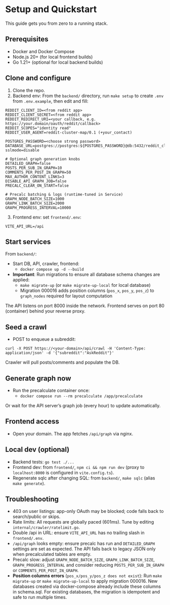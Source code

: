 # Setup and Quickstart

This guide gets you from zero to a running stack.

## Prerequisites

- Docker and Docker Compose
- Node.js 20+ (for local frontend builds)
- Go 1.21+ (optional for local backend builds)

## Clone and configure

1. Clone the repo.
2. Backend env: From the `backend/` directory, run `make setup` to create `.env` from `.env.example`, then edit and fill:

```
REDDIT_CLIENT_ID=<from reddit app>
REDDIT_CLIENT_SECRET=<from reddit app>
REDDIT_REDIRECT_URI=<your callback, e.g. https://your.domain/oauth/reddit/callback>
REDDIT_SCOPES="identity read"
REDDIT_USER_AGENT=reddit-cluster-map/0.1 (+your_contact)

POSTGRES_PASSWORD=<choose strong password>
DATABASE_URL=postgres://postgres:${POSTGRES_PASSWORD}@db:5432/reddit_cluster?sslmode=disable

# Optional graph generation knobs
DETAILED_GRAPH=false
POSTS_PER_SUB_IN_GRAPH=10
COMMENTS_PER_POST_IN_GRAPH=50
MAX_AUTHOR_CONTENT_LINKS=3
DISABLE_API_GRAPH_JOB=false
PRECALC_CLEAR_ON_START=false

# Precalc batching & logs (runtime-tuned in Service)
GRAPH_NODE_BATCH_SIZE=1000
GRAPH_LINK_BATCH_SIZE=2000
GRAPH_PROGRESS_INTERVAL=10000
```

3. Frontend env: set `frontend/.env`:

```
VITE_API_URL=/api
```

## Start services

From `backend/`:

- Start DB, API, crawler, frontend:
  - `docker compose up -d --build`
- **Important**: Run migrations to ensure all database schema changes are applied:
  - `make migrate-up` (or `make migrate-up-local` for local database)
  - Migration 000016 adds position columns (`pos_x`, `pos_y`, `pos_z`) to `graph_nodes` required for layout computation

The API listens on port 8000 inside the network. Frontend serves on port 80 (container) behind your reverse proxy.

## Seed a crawl

- POST to enqueue a subreddit:

```
curl -X POST https://<your-domain>/api/crawl -H 'Content-Type: application/json' -d '{"subreddit":"AskReddit"}'
```

Crawler will pull posts/comments and populate the DB.

## Generate graph now

- Run the precalculate container once:
  - `docker compose run --rm precalculate /app/precalculate`

Or wait for the API server’s graph job (every hour) to update automatically.

## Frontend access

- Open your domain. The app fetches `/api/graph` via nginx.

## Local dev (optional)

- Backend tests: `go test ./...`
- Frontend dev: from `frontend/`, `npm ci && npm run dev` (proxy to `localhost:8000` is configured in `vite.config.ts`).
- Regenerate sqlc after changing SQL: from `backend/`, `make sqlc` (alias `make generate`).

## Troubleshooting

- 403 on user listings: app-only OAuth may be blocked; code falls back to search/public or skips.
- Rate limits: All requests are globally paced (601ms). Tune by editing `internal/crawler/ratelimit.go`.
- Double /api in URL: ensure `VITE_API_URL` has no trailing slash in `frontend/.env`.
- `/api/graph` looks empty: ensure precalc has run and `DETAILED_GRAPH` settings are set as expected. The API falls back to legacy JSON only when precalculated tables are empty.
- Precalc slow: adjust `GRAPH_NODE_BATCH_SIZE`, `GRAPH_LINK_BATCH_SIZE`, `GRAPH_PROGRESS_INTERVAL` and consider reducing `POSTS_PER_SUB_IN_GRAPH` or `COMMENTS_PER_POST_IN_GRAPH`.
- **Position columns errors** (`pos_x/pos_y/pos_z does not exist`): Run `make migrate-up` or `make migrate-up-local` to apply migration 000016. New databases created via docker-compose already include these columns in schema.sql. For existing databases, the migration is idempotent and safe to run multiple times.

